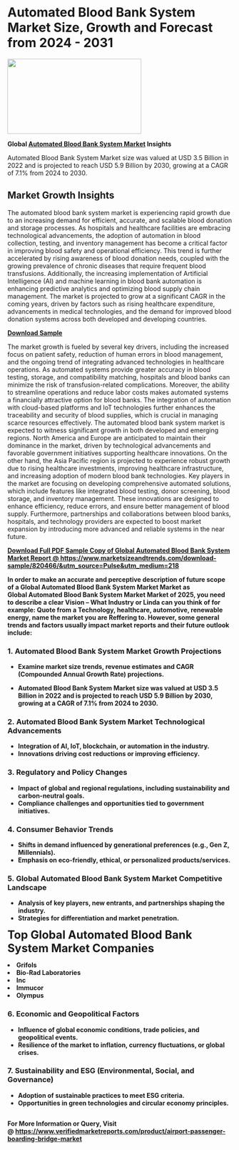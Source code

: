 <H1>Automated Blood Bank System Market Size, Growth and Forecast from 2024 - 2031</H1><img class="aligncenter size-medium wp-image-584254" src="https://thirdeyenews.in/wp-content/uploads/2024/09/Global-Market-Research-300x168.jpeg" alt="" width="300" height="168" /><p><strong>Global&nbsp;<a href="https://www.marketsizeandtrends.com/download-sample/820466/&amp;utm_source=Pulse&amp;utm_medium=218">Automated Blood Bank System Market</a> Insights</strong></p><p>Automated Blood Bank System Market size was valued at USD 3.5 Billion in 2022 and is projected to reach USD 5.9 Billion by 2030, growing at a CAGR of 7.1% from 2024 to 2030.</p><p><h2>Market Growth Insights</h2> <p>The automated blood bank system market is experiencing rapid growth due to an increasing demand for efficient, accurate, and scalable blood donation and storage processes. As hospitals and healthcare facilities are embracing technological advancements, the adoption of automation in blood collection, testing, and inventory management has become a critical factor in improving blood safety and operational efficiency. This trend is further accelerated by rising awareness of blood donation needs, coupled with the growing prevalence of chronic diseases that require frequent blood transfusions. Additionally, the increasing implementation of Artificial Intelligence (AI) and machine learning in blood bank automation is enhancing predictive analytics and optimizing blood supply chain management. The market is projected to grow at a significant CAGR in the coming years, driven by factors such as rising healthcare expenditure, advancements in medical technologies, and the demand for improved blood donation systems across both developed and developing countries.</p> <p><strong><a href="#">Download Sample</a></strong></p> <p>The market growth is fueled by several key drivers, including the increased focus on patient safety, reduction of human errors in blood management, and the ongoing trend of integrating advanced technologies in healthcare operations. As automated systems provide greater accuracy in blood testing, storage, and compatibility matching, hospitals and blood banks can minimize the risk of transfusion-related complications. Moreover, the ability to streamline operations and reduce labor costs makes automated systems a financially attractive option for blood banks. The integration of automation with cloud-based platforms and IoT technologies further enhances the traceability and security of blood supplies, which is crucial in managing scarce resources effectively. The automated blood bank system market is expected to witness significant growth in both developed and emerging regions. North America and Europe are anticipated to maintain their dominance in the market, driven by technological advancements and favorable government initiatives supporting healthcare innovations. On the other hand, the Asia Pacific region is projected to experience robust growth due to rising healthcare investments, improving healthcare infrastructure, and increasing adoption of modern blood bank technologies. Key players in the market are focusing on developing comprehensive automated solutions, which include features like integrated blood testing, donor screening, blood storage, and inventory management. These innovations are designed to enhance efficiency, reduce errors, and ensure better management of blood supply. Furthermore, partnerships and collaborations between blood banks, hospitals, and technology providers are expected to boost market expansion by introducing more advanced and reliable systems in the near future. <p><strong><a href="#"></p><p><span class=""><strong>Download Full PDF Sample Copy of Global Automated Blood Bank System Market Report</strong> @ <a href="https://www.marketsizeandtrends.com/download-sample/820466/&amp;utm_source=Pulse&amp;utm_medium=218" target="_blank">https://www.marketsizeandtrends.com/download-sample/820466/&amp;utm_source=Pulse&amp;utm_medium=218</a></span></p><p>In order to make an accurate and perceptive description of future scope of a Global&nbsp;Automated Blood Bank System Market Market as Global&nbsp;Automated Blood Bank System Market Market of 2025, you need to describe a clear Vision &ndash; What Industry or Linda can you think of for example: Quote from a Technology, healthcare, automotive, renewable energy, name the market you are Reffering to. However, some general trends and factors usually impact market reports and their future outlook include:</p><h3>1.&nbsp;<strong>Automated Blood Bank System Market Growth Projections</strong></h3><ul><li>Examine market size trends, revenue estimates and CAGR (Compounded Annual Growth Rate) projections.</li><li><p>Automated Blood Bank System Market size was valued at USD 3.5 Billion in 2022 and is projected to reach USD 5.9 Billion by 2030, growing at a CAGR of 7.1% from 2024 to 2030.</p></li></ul><h3>2.&nbsp;<strong>Automated Blood Bank System Market Technological Advancements</strong></h3><ul><li>Integration of AI, IoT, blockchain, or automation in the industry.</li><li>Innovations driving cost reductions or improving efficiency.</li></ul><h3>3.&nbsp;<strong>Regulatory and Policy Changes</strong></h3><ul><li>Impact of global and regional regulations, including sustainability and carbon-neutral goals.</li><li>Compliance challenges and opportunities tied to government initiatives.</li></ul><h3>4.&nbsp;<strong>Consumer Behavior Trends</strong></h3><ul><li>Shifts in demand influenced by generational preferences (e.g., Gen Z, Millennials).</li><li>Emphasis on eco-friendly, ethical, or personalized products/services.</li></ul><h3>5.&nbsp;<strong>Global Automated Blood Bank System Market Competitive Landscape</strong></h3><ul><li>Analysis of key players, new entrants, and partnerships shaping the industry.</li><li>Strategies for differentiation and market penetration.</li></ul><p data-pm-slice="1 1 []"><span style="color: inherit; font-family: inherit; font-size: 25px;">Top Global Automated Blood Bank System Market Companies</span></p><div class="" data-test-id=""><p><li>Grifols</li><li> Bio-Rad Laboratories</li><li> Inc</li><li> Immucor</li><li> Olympus</li></p></div><h3>6.&nbsp;<strong>Economic and Geopolitical Factors</strong></h3><ul><li>Influence of global economic conditions, trade policies, and geopolitical events.</li><li>Resilience of the market to inflation, currency fluctuations, or global crises.</li></ul><h3>7.&nbsp;<strong>Sustainability and ESG (Environmental, Social, and Governance)</strong></h3><ul><li>Adoption of sustainable practices to meet ESG criteria.</li><li>Opportunities in green technologies and circular economy principles.</li></ul><h2><strong style="font-size: 14px;">For More Information or Query, Visit @&nbsp;</strong><a style="background-color: #ffffff; font-size: 14px;" href="https://www.marketsizeandtrends.com/report/automated-blood-bank-system-market/" target="_blank">https://www.verifiedmarketreports.com/product/airport-passenger-boarding-bridge-market</a></h2>
